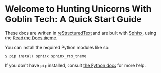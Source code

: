 # Welcome to Hunting Unicorns With Goblin Tech: A Quick Start Guide

These docs are written in [reStructuredText](http://sphinx-doc.org/rest.html) and are built with [Sphinx](http://www.sphinx-doc.org/), using the [Read the Docs theme](https://github.com/snide/sphinx_rtd_theme).

You can install the required Python modules like so:

```
$ pip install sphinx sphinx_rtd_theme
```

If you don't have `pip` installed, consult [the Python docs](https://packaging.python.org/installing/) for more help.
